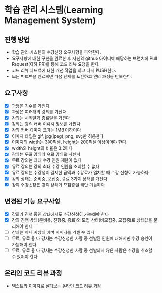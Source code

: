 # 학습 관리 시스템(Learning Management System)
## 진행 방법
* 학습 관리 시스템의 수강신청 요구사항을 파악한다.
* 요구사항에 대한 구현을 완료한 후 자신의 github 아이디에 해당하는 브랜치에 Pull Request(이하 PR)를 통해 코드 리뷰 요청을 한다.
* 코드 리뷰 피드백에 대한 개선 작업을 하고 다시 PUSH한다.
* 모든 피드백을 완료하면 다음 단계를 도전하고 앞의 과정을 반복한다.

## 요구사항
- [x] 과정은 기수를 가진다
- [x] 과정은 여러개의 강의를 가진다
- [x] 강의는 시작일과 종료일을 가진다
- [x] 강의는 강의 커버 이미지 정보를 가진다
- [x] 강의 커버 이미지 크기는 1MB 이하이다
- [x] 이미지 타입은 gif, jpg(jpeg), png, svg만 허용한다
- [x] 이미지의 width는 300픽셀, height는 200픽셀 이상이어야 한다
- [x] width와 height의 비율은 3:2이다
- [x] 강의는 무료 강의와 유료 강의로 나뉜다
- [x] 무료 강의는 최대 수강 인원 제한이 없다
- [x] 유료 강의는 강의 최대 수강 인원을 초과할 수 없다
- [x] 유료 강의는 수강생이 결제한 금액과 수강료가 일치할 때 수강 신청이 가능하다
- [x] 강의 상태는 준비중, 모집중, 종료 3가지 상태를 가진다
- [x] 강의 수강신청은 강의 상태가 모집중일 때만 가능하다

## 변경된 기능 요구사항
- [x] 강의가 진행 중인 상태에서도 수강신청이 가능해야 한다
- [x] 강의 진행 상태(준비중, 진행중, 종료)와 모집 상태(비모집중, 모집중)로 상태값을 분리해야 한다
- [ ] 강의는 하나 이상의 커버 이미지를 가질 수 있다
- [ ] 무료, 유료 둘 다 강사는 수강신청한 사람 중 선발된 인원에 대해서만 수강 승인이 가능해야 한다
- [ ] 무료, 유료 둘 다 강사는 수강신청한 사람 중 선발되지 않은 사람은 수강을 취소할 수 있어야 한다

## 온라인 코드 리뷰 과정
* [텍스트와 이미지로 살펴보는 온라인 코드 리뷰 과정](https://github.com/next-step/nextstep-docs/tree/master/codereview)
